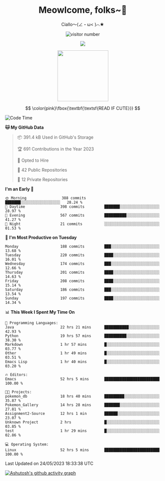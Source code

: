 <div align="center">
  <h1>Meowlcome, folks~👋</h1>
  <p>Ciallo～(∠・ω< )⌒★</p>
</div>

<p align="center">
  <img src="https://count.getloli.com/get/@Ziqi-Yang?theme=rule34" alt="visitor number" />
</p>

<p align="center">
  <img src="https://skillicons.dev/icons?i=rust,c,py,flutter,go,java,js,bash,linux,emacs" />
</p>
<p align="center">
  <img height="165" src="https://github-readme-stats.vercel.app/api?username=Ziqi-Yang&show_icons=true&include_all_commits=true&hide_border=true" />
</p>

$$
\color{pink}\fbox{\textbf{\textsf{READ IF CUTE}}}
$$

<!--START_SECTION:waka-->
![Code Time](http://img.shields.io/badge/Code%20Time-1%2C102%20hrs%2045%20mins-blue)

**🐱 My GitHub Data** 

> 📦 391.4 kB Used in GitHub's Storage 
 > 
> 🏆 691 Contributions in the Year 2023
 > 
> 💼 Opted to Hire
 > 
> 📜 42 Public Repositories 
 > 
> 🔑 12 Private Repositories 
 > 
**I'm an Early 🐤** 

```text
🌞 Morning                388 commits         ███████░░░░░░░░░░░░░░░░░░   28.24 % 
🌆 Daytime                398 commits         ███████░░░░░░░░░░░░░░░░░░   28.97 % 
🌃 Evening                567 commits         ██████████░░░░░░░░░░░░░░░   41.27 % 
🌙 Night                  21 commits          ░░░░░░░░░░░░░░░░░░░░░░░░░   01.53 % 
```
📅 **I'm Most Productive on Tuesday** 

```text
Monday                   188 commits         ███░░░░░░░░░░░░░░░░░░░░░░   13.68 % 
Tuesday                  220 commits         ████░░░░░░░░░░░░░░░░░░░░░   16.01 % 
Wednesday                174 commits         ███░░░░░░░░░░░░░░░░░░░░░░   12.66 % 
Thursday                 201 commits         ████░░░░░░░░░░░░░░░░░░░░░   14.63 % 
Friday                   208 commits         ████░░░░░░░░░░░░░░░░░░░░░   15.14 % 
Saturday                 186 commits         ███░░░░░░░░░░░░░░░░░░░░░░   13.54 % 
Sunday                   197 commits         ████░░░░░░░░░░░░░░░░░░░░░   14.34 % 
```


📊 **This Week I Spent My Time On** 

```text
💬 Programming Languages: 
Java                     22 hrs 21 mins      ███████████░░░░░░░░░░░░░░   42.93 % 
Python                   19 hrs 57 mins      ██████████░░░░░░░░░░░░░░░   38.30 % 
Markdown                 1 hr 57 mins        █░░░░░░░░░░░░░░░░░░░░░░░░   03.77 % 
Other                    1 hr 49 mins        █░░░░░░░░░░░░░░░░░░░░░░░░   03.51 % 
Emacs Lisp               1 hr 40 mins        █░░░░░░░░░░░░░░░░░░░░░░░░   03.20 % 

🔥 Editors: 
Emacs                    52 hrs 5 mins       █████████████████████████   100.00 % 

🐱‍💻 Projects: 
pokemon_db               18 hrs 40 mins      █████████░░░░░░░░░░░░░░░░   35.87 % 
Pokemon_Gallery          14 hrs 28 mins      ███████░░░░░░░░░░░░░░░░░░   27.81 % 
Assignment2-Source       12 hrs 1 min        ██████░░░░░░░░░░░░░░░░░░░   23.07 % 
Unknown Project          2 hrs               █░░░░░░░░░░░░░░░░░░░░░░░░   03.85 % 
test                     1 hr 29 mins        █░░░░░░░░░░░░░░░░░░░░░░░░   02.86 % 

💻 Operating System: 
Linux                    52 hrs 5 mins       █████████████████████████   100.00 % 
```


 Last Updated on 24/05/2023 18:33:38 UTC
<!--END_SECTION:waka-->


[![Ashutosh's github activity graph](https://github-readme-activity-graph.cyclic.app/graph?username=Ziqi-Yang&theme=github)](https://github.com/ashutosh00710/github-readme-activity-graph)
